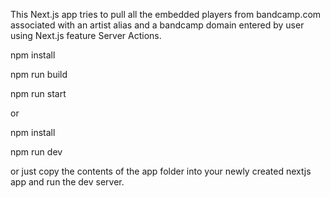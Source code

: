 This Next.js app tries to pull all the embedded players from bandcamp.com associated with an artist alias and a bandcamp domain entered by user using Next.js feature Server Actions.

npm install

npm run build

npm run start

or

npm install

npm run dev

or just copy the contents of the app folder into your newly created nextjs app and run the dev server.









